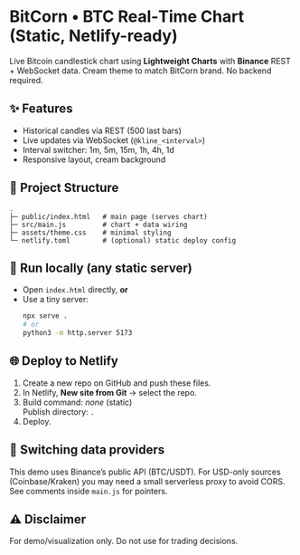 # BitCorn • BTC Real‑Time Chart (Static, Netlify-ready)

Live Bitcoin candlestick chart using **Lightweight Charts** with **Binance** REST + WebSocket data.
Cream theme to match BitCorn brand. No backend required.

## ✨ Features
- Historical candles via REST (500 last bars)
- Live updates via WebSocket (`@kline_<interval>`)
- Interval switcher: 1m, 5m, 15m, 1h, 4h, 1d
- Responsive layout, cream background

## 📂 Project Structure
```
.
├─ public/index.html   # main page (serves chart)
├─ src/main.js         # chart + data wiring
├─ assets/theme.css    # minimal styling
└─ netlify.toml        # (optional) static deploy config
```

## 🚀 Run locally (any static server)
- Open `index.html` directly, **or**
- Use a tiny server:
  ```bash
  npx serve .
  # or
  python3 -m http.server 5173
  ```

## 🌐 Deploy to Netlify
1. Create a new repo on GitHub and push these files.
2. In Netlify, **New site from Git** → select the repo.
3. Build command: _none_ (static)  
   Publish directory: `.`
4. Deploy.

## 🔁 Switching data providers
This demo uses Binance’s public API (BTC/USDT). For USD-only sources (Coinbase/Kraken) you may need a small serverless proxy to avoid CORS. See comments inside `main.js` for pointers.

## ⚠️ Disclaimer
For demo/visualization only. Do not use for trading decisions.
